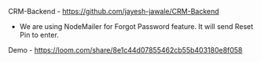 CRM-Backend - https://github.com/jayesh-jawale/CRM-Backend
- We are using NodeMailer for Forgot Password feature. It will send Reset Pin to enter.

Demo - https://loom.com/share/8e1c44d07855462cb55b403180e8f058

